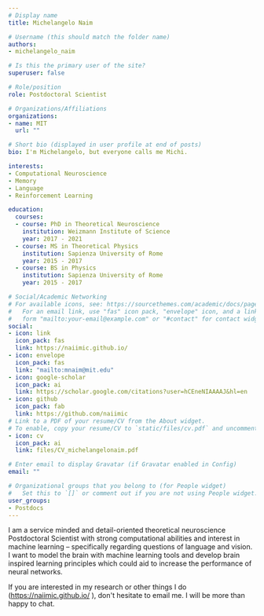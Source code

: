 ```yaml
---
# Display name
title: Michelangelo Naim

# Username (this should match the folder name)
authors:
- michelangelo_naim

# Is this the primary user of the site?
superuser: false

# Role/position
role: Postdoctoral Scientist

# Organizations/Affiliations
organizations:
- name: MIT
  url: ""

# Short bio (displayed in user profile at end of posts)
bio: I'm Michelangelo, but everyone calls me Michi.

interests:
- Computational Neuroscience
- Memory
- Language
- Reinforcement Learning

education:
  courses:
  - course: PhD in Theoretical Neuroscience
    institution: Weizmann Institute of Science
    year: 2017 - 2021
  - course: MS in Theoretical Physics
    institution: Sapienza University of Rome
    year: 2015 - 2017
  - course: BS in Physics
    institution: Sapienza University of Rome
    year: 2015 - 2017

# Social/Academic Networking
# For available icons, see: https://sourcethemes.com/academic/docs/page-builder/#icons
#   For an email link, use "fas" icon pack, "envelope" icon, and a link in the
#   form "mailto:your-email@example.com" or "#contact" for contact widget.
social:
- icon: link
  icon_pack: fas
  link: https://naiimic.github.io/
- icon: envelope
  icon_pack: fas
  link: "mailto:mnaim@mit.edu"
- icon: google-scholar
  icon_pack: ai
  link: https://scholar.google.com/citations?user=hCEneNIAAAAJ&hl=en
- icon: github
  icon_pack: fab
  link: https://github.com/naiimic
# Link to a PDF of your resume/CV from the About widget.
# To enable, copy your resume/CV to `static/files/cv.pdf` and uncomment the lines below.
- icon: cv
  icon_pack: ai
  link: files/CV_michelangelonaim.pdf

# Enter email to display Gravatar (if Gravatar enabled in Config)
email: ""

# Organizational groups that you belong to (for People widget)
#   Set this to `[]` or comment out if you are not using People widget.
user_groups:
- Postdocs
---
```


I am a service minded and detail-oriented theoretical neuroscience Postdoctoral Scientist with strong computational abilities and interest in machine learning – specifically regarding questions of language and vision. I want to model the brain with machine learning tools and develop brain inspired learning principles which could aid to increase the performance of neural networks.

If you are interested in my research or other things I do (https://naiimic.github.io/ ), don't hesitate to email me. I will be more than happy to chat.